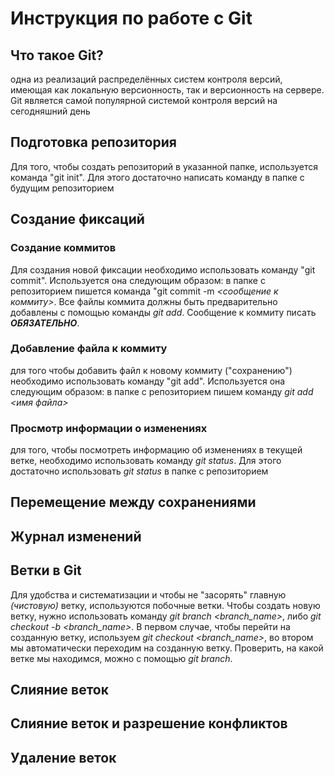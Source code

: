# Инструкция по работе с Git

## Что такое Git?

одна из реализаций распределённых систем контроля версий, имеющая как локальную версионность, так и версионность на сервере. Git является самой популярной системой контроля версий на сегодняшний день

## Подготовка репозитория
Для того, чтобы создать репозиторий в указанной папке, используется команда "git init". Для этого достаточно написать команду в папке с будущим репозиторием

## Создание фиксаций

### Создание коммитов

Для создания новой фиксации необходимо использовать команду "git commit". Используется она следующим образом: в папке с репозиторием пишется команда "git commit -m *<сообщение к коммиту>*. Все файлы коммита должны быть предварительно добавлены с помощью команды  *git add*. Сообщение к коммиту писать ***ОБЯЗАТЕЛЬНО***.

### Добавление файла к коммиту
для того чтобы добавить файл к новому коммиту ("сохранению") необходимо использовать команду "git add". Используется она следующим образом: в папке с репозиторием пишем команду *git add <имя файла>*

### Просмотр информации о изменениях

для того, чтобы посмотреть информацию об изменениях в текущей ветке, необходимо использовать команду *git status*. Для этого достаточно использовать *git status* в папке с репозиторием

## Перемещение между сохранениями

## Журнал изменений

## Ветки в Git

Для удобства и систематизации и чтобы не "засорять" главную *(чистовую)* ветку, используются побочные ветки. Чтобы создать новую ветку, нужно использовать команду *git branch <branch_name>*, либо *git checkout -b <branch_name>*. В первом случае, чтобы перейти на созданную ветку, используем *git checkout <branch_name>*, во втором мы автоматически переходим на созданную ветку. Проверить, на какой ветке мы находимся, можно с помощью *git branch*.

## Слияние веток

## Слияние веток и разрешение конфликтов

## Удаление веток